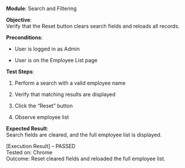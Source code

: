 **Module**: Search and Filtering

**Objective**:  
Verify that the Reset button clears search fields and reloads all records.

**Preconditions**:

- User is logged in as Admin
    
- User is on the Employee List page
    

**Test Steps**:

1. Perform a search with a valid employee name
    
2. Verify that matching results are displayed
    
3. Click the “Reset” button
    
4. Observe employee list
    

**Expected Result**:  
Search fields are cleared, and the full employee list is displayed.

[Execution Result] – PASSED  
Tested on: Chrome  
Outcome: Reset cleared fields and reloaded the full employee list.